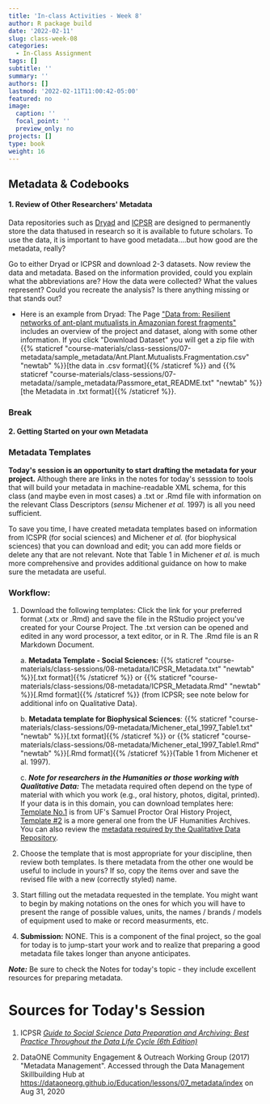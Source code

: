 ```yaml
---
title: 'In-class Activities - Week 8'
author: R package build
date: '2022-02-11'
slug: class-week-08
categories:
  - In-Class Assignment
tags: []
subtitle: ''
summary: ''
authors: []
lastmod: '2022-02-11T11:00:42-05:00'
featured: no
image:
  caption: ''
  focal_point: ''
  preview_only: no
projects: []
type: book
weight: 16
---
```


## Metadata & Codebooks

#### **1. Review of Other Researchers' Metadata**
     

Data repositories such as [Dryad](https://datadryad.org) and [ICPSR](https://www.icpsr.umich.edu/web/pages/) are designed to permanently store the data thatused in research so it is available to future scholars. To use the data, it is important to have good metadata....but how good are the metadata, really?

Go to either Dryad or ICPSR and download 2-3 datasets. Now review the data and metadata. Based on the information provided, could you explain what the abbreviations are? How the data were collected? What the values represent? Could you recreate the analysis? Is there anything missing or that stands out?

* Here is an example from Dryad: The Page ["Data from: Resilient networks of ant-plant mutualists in Amazonian forest fragments"](https://datadryad.org/stash/dataset/doi:10.5061/dryad.pf2r0) includes an overview of the project and dataset, along with some other information. If you click "Download Dataset" you will get a zip file with {{% staticref "course-materials/class-sessions/07-metadata/sample_metadata/Ant.Plant.Mutualists.Fragmentation.csv" "newtab" %}}[the data in .csv format]{{% /staticref %}} and {{% staticref "course-materials/class-sessions/07-metadata//sample_metadata/Passmore_etat_README.txt" "newtab" %}}[the Metadata in .txt format]{{% /staticref %}}.
    


### **Break**

#### **2. Getting Started on your own Metadata**

### Metadata Templates

**Today's session is an opportunity to start drafting the metadata for your project.** Although there are links in the notes for today's sesssion to tools that will build your metadata in machine-readable XML schema, for this class (and maybe even in most cases) a .txt or .Rmd file with information on the relevant Class Descriptors (*sensu* Michener _et al._ 1997) is all you need sufficient.  

To save you time, I have created metadata templates based on information from ICSPR (for social sciences) and Michener _et al._ (for biophysical sciences) that you can download and edit; you can add more fields or delete any that are not relevant. Note that Table 1 in Michener _et al._ is much more comprehensive and provides additional guidance on how to make sure the metadata are useful.  

### Workflow: 

1. Download the following templates: Click the link for your preferred format (.xtx or .Rmd) and save the file in the RStudio project you've created for your Course Project. The .txt version can be opened and edited in any word processor, a text editor, or in R. The .Rmd file is an R Markdown Document.  

    a. **Metadata Template - Social Sciences:** {{% staticref "course-materials/class-sessions/08-metadata/ICPSR_Metadata.txt" "newtab" %}}[.txt format]{{% /staticref %}} or {{% staticref "course-materials/class-sessions/08-metadata/ICPSR_Metadata.Rmd" "newtab" %}}[.Rmd format]{{% /staticref %}} (from ICPSR; see note below for additional info on Qualitative Data).
    
      b. **Metadata template for Biophysical Sciences**: {{% staticref "course-materials/class-sessions/09-metadata/Michener_etal_1997_Table1.txt" "newtab" %}}[.txt format]{{% /staticref %}} or {{% staticref "course-materials/class-sessions/08-metadata/Michener_etal_1997_Table1.Rmd" "newtab" %}}[.Rmd format]{{% /staticref %}}(Table 1 from Michener et al. 1997).
      
      c. **_Note for researchers in the Humanities or those working with Qualitative Data:_** The metadata required often depend on the type of material with which you work (e.g., oral history, photos, digital, printed). If your data is in this domain, you can download templates here: [Template No.1](https://docs.google.com/spreadsheets/d/1x98TWee85Gq9oas90JJYtB5DyPBkMSNEs29Mb1qyAeQ/edit#gid=0) is from UF's Samuel Proctor Oral History Project, [Template #2](https://docs.google.com/spreadsheets/d/1K9RRNWrWbK0ikQai4_baBmxobqsX6jwEsiAHVjEJRDE/edit#gid=1745662283) is a more general one from the UF Humanities Archives. You can also review the [metadata required by the Qualitative Data Repository](https://qdr.syr.edu/content/qdr-metadata-application-profile).

2. Choose the template that is most appropriate for your discipline, then review both templates.  Is there metadata from the other one would be useful to include in yours? If so, copy the items over and save the revised file with a new (correctly styled) name.

3. Start filling out the metadata requested in the template. You might want to begin by making notations on the ones for which you will have to present the range of possible values, units, the names / brands / models of equipment used to make or record measurments, etc.

4. **Submission:** NONE. This is a component of the final project, so the goal for today is to jump-start your work and to realize that preparing a good metadata file takes longer than anyone anticipates. 

**_Note:_** Be sure to check the Notes for today's topic - they include excellent resources for preparing metadata.

# Sources for Today's Session

1. ICPSR [*Guide to Social Science Data Preparation and Archiving: 
Best Practice Throughout the Data Life Cycle (6th Edition)*](https://www.icpsr.umich.edu/web/pages/deposit/guide/)

2. DataONE Community Engagement & Outreach Working Group (2017) "Metadata Management". Accessed through the Data Management Skillbuilding Hub at https://dataoneorg.github.io/Education/lessons/07_metadata/index on Aug 31, 2020


